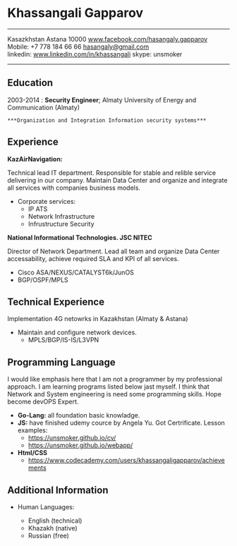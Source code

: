 Khassangali Gapparov
============

___
Kasazkhstan Astana 10000                   www.facebook.com/hasangaly.gapparov  
Mobile: +7 778 184 66 66                                   hasangaly@gmail.com  
linkedin: www.linkedin.com/in/khassangali                      skype: unsmoker  
___

Education
---------

2003-2014
:   **Security Engineer**; Almaty University of Energy and Communication (Almaty)

    ***Organization and Integration Information security systems***


Experience
----------

**KazAirNavigation:**

Technical lead IT department. Responsible for stable and relible service
delivering in our company. Maintain Data Center and organize and integrate
all services with companies business models.

* Corporate services:
	* IP ATS
	* Network Infrastructure
	* Infrustructure Security

**National Informational Technologies. JSC NITEC**

Director of Network Department. Lead all team and organize Data Center
accessability, achieve required SLA and KPI of all services.

  * Cisco ASA/NEXUS/CATALYST6k/JunOS
  * BGP/OSPF/MPLS

Technical Experience
--------------------

Implementation 4G netowrks in Kazakhstan (Almaty & Astana)

  * Maintain and configure network devices.
 	* MPLS/BGP/IS-IS/L3VPN


Programming Language
--------------------

I would like emphasis here that I am not a programmer by my professional
approach. I am learning programs listed below jast myself. I think that
Network and System engineering is need some programming skills. Hope become
devOPS Expert.

  * **Go-Lang:** all foundation basic knowladge.
  *  **JS:** have finished udemy cource by Angela Yu. Got Certrificate.
    Lesson examples:
	   * https://unsmoker.github.io/cv/
	   * https://unsmoker.github.io/webapp/
  * **Html/CSS**
	   * https://www.codecademy.com/users/khassangaligapparov/achievements

Additional Information
----------------------------------------

* Human Languages:

     * English (technical)
     * Khazakh (native)
     * Russian (free)
